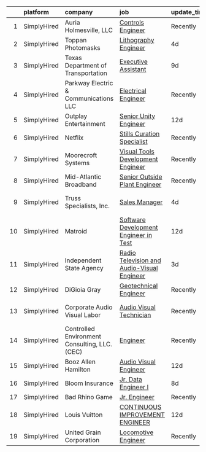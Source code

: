 

|    | platform    | company                                       | job                                                                                                                                                    | update_time   | location                 |
|---:|:------------|:----------------------------------------------|:-------------------------------------------------------------------------------------------------------------------------------------------------------|:--------------|:-------------------------|
|  1 | SimplyHired | Auria Holmesville, LLC                        | [Controls Engineer](https://www.simplyhired.com/job/H9ySpmzmX41Kf7rJJ0QB-GNk_MmlHglemE5OHIkVFEeemfRG1kNQKw?q=visual+engineer)                          | Recently      | Holmesville, OH          |
|  2 | SimplyHired | Toppan Photomasks                             | [Lithography Engineer](https://www.simplyhired.com/job/badczvxYEGNTDyA07eP55Uc_mxmArl9izNC80mvf-qIWOTcukp0pwg?q=visual+engineer)                       | 4d            | Round Rock, TX           |
|  3 | SimplyHired | Texas Department of Transportation            | [Executive Assistant](https://www.simplyhired.com/job/sm-hxToJR1DAy6fPFUgVMbnRbF8kBQB6yM8_hZ2Q_qQVmev9X2h7Yg?q=visual+engineer)                        | 9d            | Austin, TX               |
|  4 | SimplyHired | Parkway Electric & Communications LLC         | [Electrical Engineer](https://www.simplyhired.com/job/USKrkUPffAtlJQ8ie9ZRYx_3HZhBSMvg5QsoWenX0kv1iKFJrGvTnA?q=visual+engineer)                        | Recently      | Holland, MI              |
|  5 | SimplyHired | Outplay Entertainment                         | [Senior Unity Engineer](https://www.simplyhired.com/job/mXVQFvDr9672Jbeaa6PRea4jmfjzhC8KPYevHqkZfA7gz1rEzsSmQA?q=visual+engineer)                      | 12d           | Remote                   |
|  6 | SimplyHired | Netflix                                       | [Stills Curation Specialist](https://www.simplyhired.com/job/MeQBgLLi03vmbchKjB_GZ2VxHgx0OkgOyY0IMn3vHA0wQN2EfZFfpA?q=visual+engineer)                 | Recently      | Los Angeles, CA          |
|  7 | SimplyHired | Moorecroft Systems                            | [Visual Tools Development Engineer](https://www.simplyhired.com/job/r7dF0i8GkmIbk8YargSJhR7PWufY4SYzMAtpN78Nc5uIQ1aSM_OJDQ?q=visual+engineer)          | Recently      | Remote                   |
|  8 | SimplyHired | Mid-Atlantic Broadband                        | [Senior Outside Plant Engineer](https://www.simplyhired.com/job/ICGhglVn08P4tI9p5WeAec0S6SL0Z-g68i6q04JGXDaEmPseOGjrbA?q=visual+engineer)              | Recently      | South Boston, VA         |
|  9 | SimplyHired | Truss Specialists, Inc.                       | [Sales Manager](https://www.simplyhired.com/job/VGXb12crtgX3v9zaaBLxKWScEw8uia32lgDVlYnuWfFGyxY7lOflqQ?q=visual+engineer)                              | 4d            | La Crescent, MN          |
| 10 | SimplyHired | Matroid                                       | [Software Development Engineer in Test](https://www.simplyhired.com/job/shz-IxAPVCwuYJzjZwgsOjAwfIrkkHXIJBvh3XHTZiVnlM3DVO6jww?q=visual+engineer)      | 12d           | Palo Alto, CA            |
| 11 | SimplyHired | Independent State Agency                      | [Radio Television and Audio-Visual Engineer](https://www.simplyhired.com/job/xqFi9NQ3_W2_m39MfWyMUqvGbptTjqWVnkEUqatYRMmWlnFKTHhMRw?q=visual+engineer) | 3d            | Albany, NY               |
| 12 | SimplyHired | DiGioia Gray                                  | [Geotechnical Engineer](https://www.simplyhired.com/job/Dt0vVlPLXElbx1cCv9hiNm6xICvsNspOJ2-BUBFdn-Cv7fFb_-lWEQ?q=visual+engineer)                      | Recently      | Pittsburgh, PA           |
| 13 | SimplyHired | Corporate Audio Visual Labor                  | [Audio Visual Technician](https://www.simplyhired.com/job/kyeKcTV3s9GKwBfUTWH81K6ONyl0psCQiSztFwmUL3EDrSXg3ptg3g?q=visual+engineer)                    | Recently      | Houston, TX +2 locations |
| 14 | SimplyHired | Controlled Environment Consulting, LLC. (CEC) | [Engineer](https://www.simplyhired.com/job/quJPhhUg0CN5bmLOFxa0Gf0OU_eztJtmkF4GZp_FBuE_f05rIDkg-w?q=visual+engineer)                                   | Recently      | Allentown, PA            |
| 15 | SimplyHired | Booz Allen Hamilton                           | [Audio Visual Engineer](https://www.simplyhired.com/job/bZpMMylCm3Pkn_zySDMY7EA0ceVNTjdI3W3Ia0GnreRbzrhTuhrPQQ?q=visual+engineer)                      | 12d           | Washington, DC           |
| 16 | SimplyHired | Bloom Insurance                               | [Jr. Data Engineer I](https://www.simplyhired.com/job/jaCSyImp0HgnC8zMR7ZMiK5CBh-wNeSrAQsUsKN5L1TwEBXmj9v5kQ?q=visual+engineer)                        | 8d            | Remote                   |
| 17 | SimplyHired | Bad Rhino Game                                | [Jr. Engineer](https://www.simplyhired.com/job/ZqbhgwE955sTYP7hgYWABOr3SZ1uEM2M8UFAlbR06gWoQu34FnqJZA?q=visual+engineer)                               | Recently      | Remote                   |
| 18 | SimplyHired | Louis Vuitton                                 | [CONTINUOUS IMPROVEMENT ENGINEER](https://www.simplyhired.com/job/X7gWa9IcY5vWKl5_PowNItZryrpWnitM3fVv5z8LdE5kQPOrbrZ6YA?q=visual+engineer)            | 12d           | Irwindale, CA            |
| 19 | SimplyHired | United Grain Corporation                      | [Locomotive Engineer](https://www.simplyhired.com/job/3Iz4H_QMu9PkYKcGgHzWGPCXLP6UW8TpeMpN_axQfMIvpjSdx8lcow?q=visual+engineer)                        | Recently      | Moccasin, MT             |
